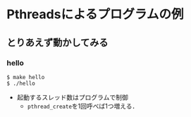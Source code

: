 # Pthreadsによるプログラムの例

## とりあえず動かしてみる
### hello 
```
$ make hello
$ ./hello
```
- 起動するスレッド数はプログラムで制御
	- `pthread_create`を1回呼べば1つ増える．